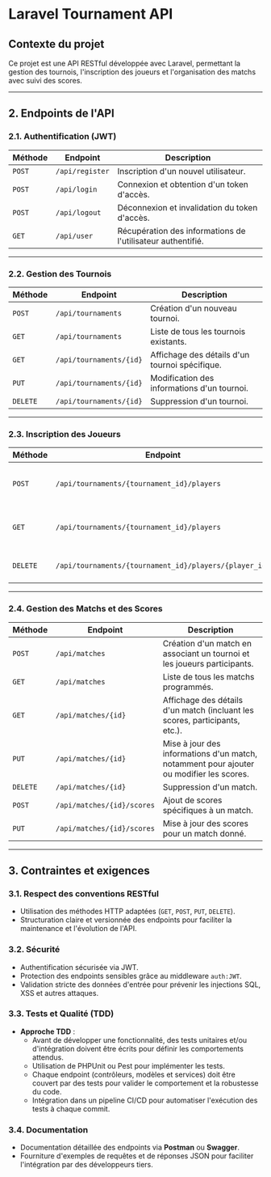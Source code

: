 # Laravel Tournament API

## Contexte du projet

Ce projet est une API RESTful développée avec Laravel, permettant la gestion des tournois, l'inscription des joueurs et l'organisation des matchs avec suivi des scores.

---

## 2. Endpoints de l'API

### 2.1. Authentification (JWT)

| Méthode | Endpoint      | Description |
|---------|--------------|-------------|
| `POST`  | `/api/register` | Inscription d'un nouvel utilisateur. |
| `POST`  | `/api/login` | Connexion et obtention d'un token d'accès. |
| `POST`  | `/api/logout` | Déconnexion et invalidation du token d'accès. |
| `GET`   | `/api/user` | Récupération des informations de l'utilisateur authentifié. |

---

### 2.2. Gestion des Tournois

| Méthode | Endpoint      | Description |
|---------|--------------|-------------|
| `POST`  | `/api/tournaments` | Création d'un nouveau tournoi. |
| `GET`   | `/api/tournaments` | Liste de tous les tournois existants. |
| `GET`   | `/api/tournaments/{id}` | Affichage des détails d'un tournoi spécifique. |
| `PUT`   | `/api/tournaments/{id}` | Modification des informations d'un tournoi. |
| `DELETE` | `/api/tournaments/{id}` | Suppression d'un tournoi. |

---

### 2.3. Inscription des Joueurs

| Méthode | Endpoint      | Description |
|---------|--------------|-------------|
| `POST`  | `/api/tournaments/{tournament_id}/players` | Inscription d'un joueur à un tournoi donné. |
| `GET`   | `/api/tournaments/{tournament_id}/players` | Liste de tous les joueurs inscrits à un tournoi. |
| `DELETE` | `/api/tournaments/{tournament_id}/players/{player_id}` | Désinscription d'un joueur du tournoi. |

---

### 2.4. Gestion des Matchs et des Scores

| Méthode | Endpoint      | Description |
|---------|--------------|-------------|
| `POST`  | `/api/matches` | Création d'un match en associant un tournoi et les joueurs participants. |
| `GET`   | `/api/matches` | Liste de tous les matchs programmés. |
| `GET`   | `/api/matches/{id}` | Affichage des détails d'un match (incluant les scores, participants, etc.). |
| `PUT`   | `/api/matches/{id}` | Mise à jour des informations d'un match, notamment pour ajouter ou modifier les scores. |
| `DELETE` | `/api/matches/{id}` | Suppression d'un match. |
| `POST`  | `/api/matches/{id}/scores` | Ajout de scores spécifiques à un match. |
| `PUT`   | `/api/matches/{id}/scores` | Mise à jour des scores pour un match donné. |

---

## 3. Contraintes et exigences

### 3.1. Respect des conventions RESTful

- Utilisation des méthodes HTTP adaptées (`GET`, `POST`, `PUT`, `DELETE`).
- Structuration claire et versionnée des endpoints pour faciliter la maintenance et l'évolution de l'API.

### 3.2. Sécurité

- Authentification sécurisée via JWT.
- Protection des endpoints sensibles grâce au middleware `auth:JWT`.
- Validation stricte des données d'entrée pour prévenir les injections SQL, XSS et autres attaques.

### 3.3. Tests et Qualité (TDD)

- **Approche TDD** :  
  - Avant de développer une fonctionnalité, des tests unitaires et/ou d'intégration doivent être écrits pour définir les comportements attendus.
  - Utilisation de PHPUnit ou Pest pour implémenter les tests.
  - Chaque endpoint (contrôleurs, modèles et services) doit être couvert par des tests pour valider le comportement et la robustesse du code.
  - Intégration dans un pipeline CI/CD pour automatiser l'exécution des tests à chaque commit.

### 3.4. Documentation

- Documentation détaillée des endpoints via **Postman** ou **Swagger**.
- Fourniture d'exemples de requêtes et de réponses JSON pour faciliter l'intégration par des développeurs tiers.



